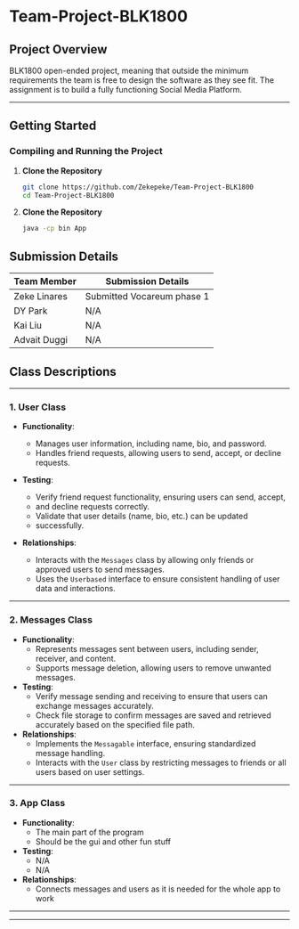 # Team-Project-BLK1800

## Project Overview
BLK1800 open-ended project, meaning that outside the minimum 
requirements the team is free to design the software as they
see fit. The assignment is to build a fully 
functioning Social Media Platform.

---

## Getting Started

### Compiling and Running the Project
1. **Clone the Repository**
   ```bash
   git clone https://github.com/Zekepeke/Team-Project-BLK1800
   cd Team-Project-BLK1800
2. **Clone the Repository**
   ```bash
   java -cp bin App

## Submission Details

| Team Member | Submission Details              |
|-------------|---------------------------------|
| Zeke Linares  | Submitted Vocareum phase 1   |
| DY Park   | N/A         |
| Kai Liu   | N/A                             |
| Advait Duggi   | N/A                             |

## Class Descriptions
---

### 1. User Class
* **Functionality**:
    * Manages user information, including name, bio, and password.
    * Handles friend requests, allowing users to send, accept, or decline requests.
   
* **Testing**:
    * Verify friend request functionality, ensuring users can send, accept, 
    * and decline requests correctly.
    * Validate that user details (name, bio, etc.) can be updated 
    * successfully.
* **Relationships**:
    * Interacts with the `Messages` class by allowing only friends or 
      approved users to send messages.
    * Uses the `Userbased` interface to ensure consistent handling of 
  user data and interactions.

---

### 2. Messages Class
* **Functionality**:
    * Represents messages sent between users, including sender, receiver, and content.
    * Supports message deletion, allowing users to remove unwanted messages.
* **Testing**:
    * Verify message sending and receiving to ensure that users can exchange messages accurately.
    * Check file storage to confirm messages are saved and retrieved 
  accurately based on the specified file path.
* **Relationships**:
    * Implements the `Messagable` interface, ensuring standardized 
  message handling.
    * Interacts with the `User` class by restricting messages to 
  friends or all users based on user settings.
---

### 3. App Class
* **Functionality**:
    * The main part of the program
    * Should be the gui and other fun stuff
* **Testing**:
    * N/A
    * N/A
* **Relationships**:
  * Connects messages and users as it is needed for the whole app to work
---
---

